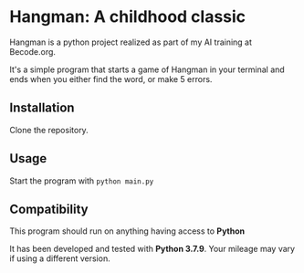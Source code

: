 # Hangman: A childhood classic
Hangman is a python project realized as part of my AI training at Becode.org.

It's a simple program that starts a game of Hangman in your terminal and ends when you either find the word, or make 5 errors.


## Installation
Clone the repository.

## Usage
Start the program with `python main.py`


## Compatibility

This program should run on anything having access to **Python**


It has been developed and tested with **Python 3.7.9**. 
Your mileage may vary if using a different version.